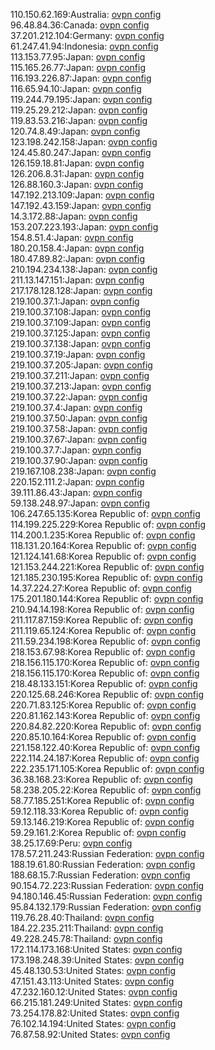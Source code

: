 110.150.62.169:Australia: [ovpn config](vpn/110_150_62_169.ovpn)  
96.48.84.36:Canada: [ovpn config](vpn/96_48_84_36.ovpn)  
37.201.212.104:Germany: [ovpn config](vpn/37_201_212_104.ovpn)  
61.247.41.94:Indonesia: [ovpn config](vpn/61_247_41_94.ovpn)  
113.153.77.95:Japan: [ovpn config](vpn/113_153_77_95.ovpn)  
115.165.26.77:Japan: [ovpn config](vpn/115_165_26_77.ovpn)  
116.193.226.87:Japan: [ovpn config](vpn/116_193_226_87.ovpn)  
116.65.94.10:Japan: [ovpn config](vpn/116_65_94_10.ovpn)  
119.244.79.195:Japan: [ovpn config](vpn/119_244_79_195.ovpn)  
119.25.29.212:Japan: [ovpn config](vpn/119_25_29_212.ovpn)  
119.83.53.216:Japan: [ovpn config](vpn/119_83_53_216.ovpn)  
120.74.8.49:Japan: [ovpn config](vpn/120_74_8_49.ovpn)  
123.198.242.158:Japan: [ovpn config](vpn/123_198_242_158.ovpn)  
124.45.80.247:Japan: [ovpn config](vpn/124_45_80_247.ovpn)  
126.159.18.81:Japan: [ovpn config](vpn/126_159_18_81.ovpn)  
126.206.8.31:Japan: [ovpn config](vpn/126_206_8_31.ovpn)  
126.88.160.3:Japan: [ovpn config](vpn/126_88_160_3.ovpn)  
147.192.213.109:Japan: [ovpn config](vpn/147_192_213_109.ovpn)  
147.192.43.159:Japan: [ovpn config](vpn/147_192_43_159.ovpn)  
14.3.172.88:Japan: [ovpn config](vpn/14_3_172_88.ovpn)  
153.207.223.193:Japan: [ovpn config](vpn/153_207_223_193.ovpn)  
154.8.51.4:Japan: [ovpn config](vpn/154_8_51_4.ovpn)  
180.20.158.4:Japan: [ovpn config](vpn/180_20_158_4.ovpn)  
180.47.89.82:Japan: [ovpn config](vpn/180_47_89_82.ovpn)  
210.194.234.138:Japan: [ovpn config](vpn/210_194_234_138.ovpn)  
211.13.147.151:Japan: [ovpn config](vpn/211_13_147_151.ovpn)  
217.178.128.128:Japan: [ovpn config](vpn/217_178_128_128.ovpn)  
219.100.37.1:Japan: [ovpn config](vpn/219_100_37_1.ovpn)  
219.100.37.108:Japan: [ovpn config](vpn/219_100_37_108.ovpn)  
219.100.37.109:Japan: [ovpn config](vpn/219_100_37_109.ovpn)  
219.100.37.125:Japan: [ovpn config](vpn/219_100_37_125.ovpn)  
219.100.37.138:Japan: [ovpn config](vpn/219_100_37_138.ovpn)  
219.100.37.19:Japan: [ovpn config](vpn/219_100_37_19.ovpn)  
219.100.37.205:Japan: [ovpn config](vpn/219_100_37_205.ovpn)  
219.100.37.211:Japan: [ovpn config](vpn/219_100_37_211.ovpn)  
219.100.37.213:Japan: [ovpn config](vpn/219_100_37_213.ovpn)  
219.100.37.22:Japan: [ovpn config](vpn/219_100_37_22.ovpn)  
219.100.37.4:Japan: [ovpn config](vpn/219_100_37_4.ovpn)  
219.100.37.50:Japan: [ovpn config](vpn/219_100_37_50.ovpn)  
219.100.37.58:Japan: [ovpn config](vpn/219_100_37_58.ovpn)  
219.100.37.67:Japan: [ovpn config](vpn/219_100_37_67.ovpn)  
219.100.37.7:Japan: [ovpn config](vpn/219_100_37_7.ovpn)  
219.100.37.90:Japan: [ovpn config](vpn/219_100_37_90.ovpn)  
219.167.108.238:Japan: [ovpn config](vpn/219_167_108_238.ovpn)  
220.152.111.2:Japan: [ovpn config](vpn/220_152_111_2.ovpn)  
39.111.86.43:Japan: [ovpn config](vpn/39_111_86_43.ovpn)  
59.138.248.97:Japan: [ovpn config](vpn/59_138_248_97.ovpn)  
106.247.65.135:Korea Republic of: [ovpn config](vpn/106_247_65_135.ovpn)  
114.199.225.229:Korea Republic of: [ovpn config](vpn/114_199_225_229.ovpn)  
114.200.1.235:Korea Republic of: [ovpn config](vpn/114_200_1_235.ovpn)  
118.131.20.164:Korea Republic of: [ovpn config](vpn/118_131_20_164.ovpn)  
121.124.141.68:Korea Republic of: [ovpn config](vpn/121_124_141_68.ovpn)  
121.153.244.221:Korea Republic of: [ovpn config](vpn/121_153_244_221.ovpn)  
121.185.230.195:Korea Republic of: [ovpn config](vpn/121_185_230_195.ovpn)  
14.37.224.27:Korea Republic of: [ovpn config](vpn/14_37_224_27.ovpn)  
175.201.180.144:Korea Republic of: [ovpn config](vpn/175_201_180_144.ovpn)  
210.94.14.198:Korea Republic of: [ovpn config](vpn/210_94_14_198.ovpn)  
211.117.87.159:Korea Republic of: [ovpn config](vpn/211_117_87_159.ovpn)  
211.119.65.124:Korea Republic of: [ovpn config](vpn/211_119_65_124.ovpn)  
211.59.234.198:Korea Republic of: [ovpn config](vpn/211_59_234_198.ovpn)  
218.153.67.98:Korea Republic of: [ovpn config](vpn/218_153_67_98.ovpn)  
218.156.115.170:Korea Republic of: [ovpn config](vpn/218_156_115_170.ovpn)  
218.156.115.170:Korea Republic of: [ovpn config](vpn/218_156_115_170.ovpn)  
218.48.133.151:Korea Republic of: [ovpn config](vpn/218_48_133_151.ovpn)  
220.125.68.246:Korea Republic of: [ovpn config](vpn/220_125_68_246.ovpn)  
220.71.83.125:Korea Republic of: [ovpn config](vpn/220_71_83_125.ovpn)  
220.81.162.143:Korea Republic of: [ovpn config](vpn/220_81_162_143.ovpn)  
220.84.82.220:Korea Republic of: [ovpn config](vpn/220_84_82_220.ovpn)  
220.85.10.164:Korea Republic of: [ovpn config](vpn/220_85_10_164.ovpn)  
221.158.122.40:Korea Republic of: [ovpn config](vpn/221_158_122_40.ovpn)  
222.114.24.187:Korea Republic of: [ovpn config](vpn/222_114_24_187.ovpn)  
222.235.171.105:Korea Republic of: [ovpn config](vpn/222_235_171_105.ovpn)  
36.38.168.23:Korea Republic of: [ovpn config](vpn/36_38_168_23.ovpn)  
58.238.205.22:Korea Republic of: [ovpn config](vpn/58_238_205_22.ovpn)  
58.77.185.251:Korea Republic of: [ovpn config](vpn/58_77_185_251.ovpn)  
59.12.118.33:Korea Republic of: [ovpn config](vpn/59_12_118_33.ovpn)  
59.13.146.219:Korea Republic of: [ovpn config](vpn/59_13_146_219.ovpn)  
59.29.161.2:Korea Republic of: [ovpn config](vpn/59_29_161_2.ovpn)  
38.25.17.69:Peru: [ovpn config](vpn/38_25_17_69.ovpn)  
178.57.211.243:Russian Federation: [ovpn config](vpn/178_57_211_243.ovpn)  
188.19.61.80:Russian Federation: [ovpn config](vpn/188_19_61_80.ovpn)  
188.68.15.7:Russian Federation: [ovpn config](vpn/188_68_15_7.ovpn)  
90.154.72.223:Russian Federation: [ovpn config](vpn/90_154_72_223.ovpn)  
94.180.146.45:Russian Federation: [ovpn config](vpn/94_180_146_45.ovpn)  
95.84.132.179:Russian Federation: [ovpn config](vpn/95_84_132_179.ovpn)  
119.76.28.40:Thailand: [ovpn config](vpn/119_76_28_40.ovpn)  
184.22.235.211:Thailand: [ovpn config](vpn/184_22_235_211.ovpn)  
49.228.245.78:Thailand: [ovpn config](vpn/49_228_245_78.ovpn)  
172.114.173.168:United States: [ovpn config](vpn/172_114_173_168.ovpn)  
173.198.248.39:United States: [ovpn config](vpn/173_198_248_39.ovpn)  
45.48.130.53:United States: [ovpn config](vpn/45_48_130_53.ovpn)  
47.151.43.113:United States: [ovpn config](vpn/47_151_43_113.ovpn)  
47.232.160.12:United States: [ovpn config](vpn/47_232_160_12.ovpn)  
66.215.181.249:United States: [ovpn config](vpn/66_215_181_249.ovpn)  
73.254.178.82:United States: [ovpn config](vpn/73_254_178_82.ovpn)  
76.102.14.194:United States: [ovpn config](vpn/76_102_14_194.ovpn)  
76.87.58.92:United States: [ovpn config](vpn/76_87_58_92.ovpn)  
